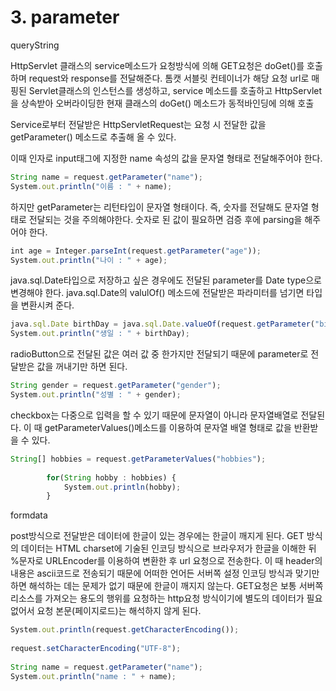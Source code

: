 # 3. parameter



queryString

HttpServlet 클래스의 service메소드가 요청방식에 의해 GET요청은 doGet()를 호출하며 request와 response를 전달해준다. 톰캣 서블릿 컨테이너가 해당 요청 url로 매핑된 Servlet클래스의 인스턴스를 생성하고, service 메소드를 호출하고 HttpServlet을 상속받아 오버라이딩한 현재 클래스의 doGet() 메소드가 동적바인딩에 의해 호출

Service로부터 전달받은 HttpServletRequest는 요청 시 전달한 값을 getParameter() 메소드로 추출해 올 수 있다.

이때 인자로 input태그에 지정한 name 속성의 값을 문자열 형태로 전달해주어야 한다.

```jsx
String name = request.getParameter("name");
System.out.println("이름 : " + name);
```

하지만 getParameter는 리턴타입이 문자열 형태이다. 즉, 숫자를 전달해도 문자열 형태로 전달되는 것을 주의해야한다. 숫자로 된 값이 필요하면 검증 후에 parsing을 해주어야 한다.

```jsx
int age = Integer.parseInt(request.getParameter("age"));
System.out.println("나이 : " + age);
```

java.sql.Date타입으로 저장하고 싶은 경우에도 전달된 parameter를 Date type으로 변경해야 한다. java.sql.Date의 valulOf() 메소드에 전달받은 파라미터를 넘기면 타입을 변환시켜 준다.

```jsx
java.sql.Date birthDay = java.sql.Date.valueOf(request.getParameter("birthday"));
System.out.println("생일 : " + birthDay);
```

radioButton으로 전달된 값은 여러 값 중 한가지만 전달되기 때문에 parameter로 전달받은 값을 꺼내기만 하면 된다.

```jsx
String gender = request.getParameter("gender");
System.out.println("성별 : " + gender);
```

checkbox는 다중으로 입력을 할 수 있기 때문에 문자열이 아니라 문자열배열로 전달된다. 이 때 getParameterValues()메소드를 이용하여 문자열 배열 형태로 값을 반환받을 수 있다.

```jsx
String[] hobbies = request.getParameterValues("hobbies");
		
		for(String hobby : hobbies) {
			System.out.println(hobby);
		}
```

formdata

post방식으로 전달받은 데이터에 한글이 있는 경우에는 한글이 깨지게 된다. GET 방식의 데이터는 HTML charset에 기술된 인코딩 방식으로 브라우저가 한글을 이해한 뒤 %문자로 URLEncoder를 이용하여 변환한 후 url 요청으로 전송한다. 이 때 header의 내용은 ascii코드로 전송되기 때문에 어떠한 언어든 서버쪽 설정 인코딩 방식과 맞기만 하면 해석하는 데는 문제가 없기 때문에 한글이 깨지지 않는다. GET요청은 보통 서버쪽 리소스를 가져오는 용도의 행위를 요청하는 http요청 방식이기에 별도의 데이터가 필요없어서 요청 본문(페이지로드)는 해석하지 않게 된다.

```jsx
System.out.println(request.getCharacterEncoding());
		
request.setCharacterEncoding("UTF-8");
		
String name = request.getParameter("name");
System.out.println("name : " + name);
```
